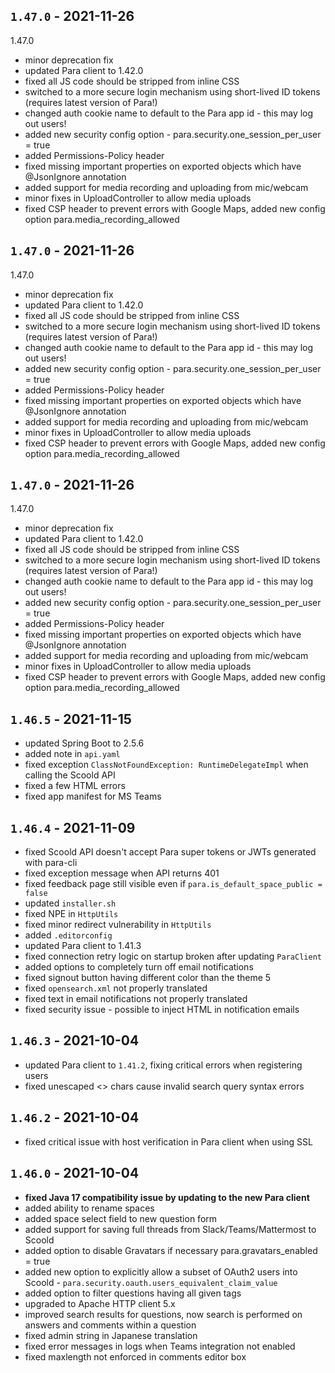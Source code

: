 ## `1.47.0` - 2021-11-26
1.47.0

- minor deprecation fix
- updated Para client to 1.42.0
- fixed all JS code should be stripped from inline CSS
- switched to a more secure login mechanism using short-lived ID tokens (requires latest version of Para!)
- changed auth cookie name to default to the Para app id - this may log out users!
- added new security config option - para.security.one_session_per_user = true
- added Permissions-Policy header
- fixed missing important properties on exported objects which have @JsonIgnore annotation
- added support for media recording and uploading from mic/webcam
- minor fixes in UploadController to allow media uploads
- fixed CSP header to prevent errors with Google Maps, added new config option para.media_recording_allowed

## `1.47.0` - 2021-11-26
1.47.0

- minor deprecation fix
- updated Para client to 1.42.0
- fixed all JS code should be stripped from inline CSS
- switched to a more secure login mechanism using short-lived ID tokens (requires latest version of Para!)
- changed auth cookie name to default to the Para app id - this may log out users!
- added new security config option - para.security.one_session_per_user = true
- added Permissions-Policy header
- fixed missing important properties on exported objects which have @JsonIgnore annotation
- added support for media recording and uploading from mic/webcam
- minor fixes in UploadController to allow media uploads
- fixed CSP header to prevent errors with Google Maps, added new config option para.media_recording_allowed

## `1.47.0` - 2021-11-26
1.47.0

- minor deprecation fix
- updated Para client to 1.42.0
- fixed all JS code should be stripped from inline CSS
- switched to a more secure login mechanism using short-lived ID tokens (requires latest version of Para!)
- changed auth cookie name to default to the Para app id - this may log out users!
- added new security config option - para.security.one_session_per_user = true
- added Permissions-Policy header
- fixed missing important properties on exported objects which have @JsonIgnore annotation
- added support for media recording and uploading from mic/webcam
- minor fixes in UploadController to allow media uploads
- fixed CSP header to prevent errors with Google Maps, added new config option para.media_recording_allowed

## `1.46.5` - 2021-11-15

- updated Spring Boot to 2.5.6
- added note in `api.yaml`
- fixed exception `ClassNotFoundException: RuntimeDelegateImpl` when calling the Scoold API
- fixed a few HTML errors
- fixed app manifest for MS Teams

## `1.46.4` - 2021-11-09

- fixed Scoold API doesn't accept Para super tokens or JWTs generated with para-cli 
- fixed exception message when API returns 401 
- fixed feedback page still visible even if `para.is_default_space_public = false`
- updated `installer.sh` 
- fixed NPE in `HttpUtils` 
- fixed minor redirect vulnerability in `HttpUtils`
- added `.editorconfig` 
- updated Para client to 1.41.3 
- fixed connection retry logic on startup broken after updating `ParaClient`
- added options to completely turn off email notifications 
- fixed signout button having different color than the theme 5
- fixed `opensearch.xml` not properly translated 
- fixed text in email notifications not properly translated 
- fixed security issue - possible to inject HTML in notification emails

## `1.46.3` - 2021-10-04

- updated Para client to `1.41.2`, fixing critical errors when registering users
- fixed unescaped <> chars cause invalid search query syntax errors

## `1.46.2` - 2021-10-04

- fixed critical issue with host verification in Para client when using SSL

## `1.46.0` - 2021-10-04

- **fixed Java 17 compatibility issue by updating to the new Para client**
- added ability to rename spaces
- added space select field to new question form
- added support for saving full threads from Slack/Teams/Mattermost to Scoold
- added option to disable Gravatars if necessary para.gravatars_enabled = true
- added new option to explicitly allow a subset of OAuth2 users into Scoold - `para.security.oauth.users_equivalent_claim_value`
- added option to filter questions having all given tags
- upgraded to Apache HTTP client 5.x
- improved search results for questions, now search is performed on answers and comments within a question
- fixed admin string in Japanese translation
- fixed error messages in logs when Teams integration not enabled
- fixed maxlength not enforced in comments editor box
